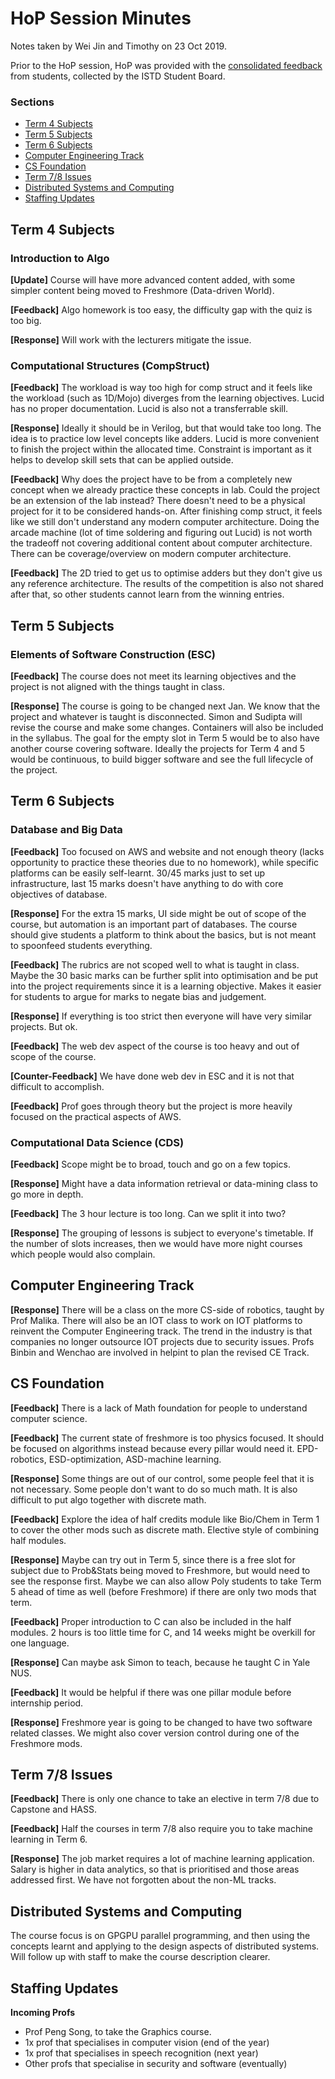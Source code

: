 # HoP Session Minutes

Notes taken by Wei Jin and Timothy on 23 Oct 2019.

Prior to the HoP session, HoP was provided with the [consolidated feedback](https://docs.google.com/document/d/1WOLi3NNMAEV23Nc1LTXH2TBffuIsAZ8jFG56xFD2sAs/edit) from students, collected by the ISTD Student Board.

### Sections

* [Term 4 Subjects](#term-4-subjects)
* [Term 5 Subjects](#term-5-subjects)
* [Term 6 Subjects](#term-6-subjects)
* [Computer Engineering Track](#computer-engineering-track)
* [CS Foundation](#cs-foundation)
* [Term 7/8 Issues](#term-78-issues)
* [Distributed Systems and Computing](#distributed-systems-and-computing)
* [Staffing Updates](#staffing-updates)

## Term 4 Subjects

### Introduction to Algo 

**[Update]** Course will have more advanced content added, with some simpler content being moved to Freshmore (Data-driven World).

**[Feedback]** Algo homework is too easy, the difficulty gap with the quiz is too big. 

**[Response]** Will work with the lecturers mitigate the issue.

### Computational Structures (CompStruct)

**[Feedback]** The workload is way too high for comp struct and it feels like the workload (such as 1D/Mojo) diverges from the learning objectives. Lucid has no proper documentation. Lucid is also not a transferrable skill.

**[Response]** Ideally it should be in Verilog, but that would take too long. The idea is to practice low level concepts like adders. Lucid is more convenient to finish the project within the allocated time. Constraint is important as it helps to develop skill sets that can be applied outside. 

**[Feedback]** Why does the project have to be from a completely new concept when we already practice these concepts in lab. Could the project be an extension of the lab instead? There doesn't need to be a physical project for it to be considered hands-on. After finishing comp struct, it feels like we still don't understand any modern computer architecture. Doing the arcade machine (lot of time soldering and figuring out Lucid) is not worth the tradeoff not covering additional content about computer architecture. There can be coverage/overview on modern computer architecture. 

**[Feedback]** The 2D tried to get us to optimise adders but they don't give us any reference architecture. The results of the competition is also not shared after that, so other students cannot learn from the winning entries.

## Term 5 Subjects

### Elements of Software Construction (ESC)

**[Feedback]** The course does not meet its learning objectives and the project is not aligned with the things taught in class.

**[Response]** The course is going to be changed next Jan. We know that the project and whatever is taught is disconnected. Simon and Sudipta will revise the course and make some changes. Containers will also be included in the syllabus. The goal for the empty slot in Term 5 would be to also have another course covering software. Ideally the projects for Term 4 and 5 would be continuous, to build bigger software and see the full lifecycle of the project.

## Term 6 Subjects

### Database and Big Data

**[Feedback]** Too focused on AWS and website and not enough theory (lacks opportunity to practice these theories due to no homework), while specific platforms can be easily self-learnt. 30/45 marks just to set up infrastructure, last 15 marks doesn't have anything to do with core objectives of database.

**[Response]** For the extra 15 marks, UI side might be out of scope of the course, but automation is an important part of databases. The course should give students a platform to think about the basics, but is not meant to spoonfeed students everything.

**[Feedback]** The rubrics are not scoped well to what is taught in class. Maybe the 30 basic marks can be further split into optimisation and be put into the project requirements since it is a learning objective. Makes it easier for students to argue for marks to negate bias and judgement.

**[Response]** If everything is too strict then everyone will have very similar projects. But ok.

**[Feedback]** The web dev aspect of the course is too heavy and out of scope of the course.

**[Counter-Feedback]** We have done web dev in ESC and it is not that difficult to accomplish.

**[Feedback]** Prof goes through theory but the project is more heavily focused on the practical aspects of AWS.

### Computational Data Science (CDS)

**[Feedback]** Scope might be to broad, touch and go on a few topics.

**[Response]** Might have a data information retrieval or data-mining class to go more in depth. 

**[Feedback]** The 3 hour lecture is too long. Can we split it into two?

**[Response]** The grouping of lessons is subject to everyone's timetable. If the number of slots increases, then we would have more night courses which people would also complain.

## Computer Engineering Track

**[Response]** There will be a class on the more CS-side of robotics, taught by Prof Malika. There will also be an IOT class to work on IOT platforms to reinvent the Computer Engineering track. The trend in the industry is that companies no longer outsource IOT projects due to security issues. Profs Binbin and Wenchao are involved in helpint to plan the revised CE Track.

## CS Foundation

**[Feedback]** There is a lack of Math foundation for people to understand computer science.

**[Feedback]** The current state of freshmore is too physics focused. It should be focused on algorithms instead because every pillar would need it. EPD-robotics, ESD-optimization, ASD-machine learning.

**[Response]** Some things are out of our control, some people feel that it is not necessary. Some people don't want to do so much math. It is also difficult to put algo together with discrete math.

**[Feedback]** Explore the idea of half credits module like Bio/Chem in Term 1 to cover the other mods such as discrete math. Elective style of combining half modules.

**[Response]** Maybe can try out in Term 5, since there is a free slot for subject due to Prob&Stats being moved to Freshmore, but would need to see the response first. Maybe we can also allow Poly students to take Term 5 ahead of time as well (before Freshmore) if there are only two mods that term. 

**[Feedback]** Proper introduction to C can also be included in the half modules. 2 hours is too little time for C, and 14 weeks might be overkill for one language.

**[Response]** Can maybe ask Simon to teach, because he taught C in Yale NUS.

**[Feedback]** It would be helpful if there was one pillar module before internship period.

**[Response]** Freshmore year is going to be changed to have two software related classes. We might also cover version control during one of the Freshmore mods.

## Term 7/8 Issues

**[Feedback]** There is only one chance to take an elective in term 7/8 due to Capstone and HASS. 

**[Feedback]** Half the courses in term 7/8 also require you to take machine learning in Term 6.

**[Response]** The job market requires a lot of machine learning application. Salary is higher in data analytics, so that is prioritised and those areas addressed first. We have not forgotten about the non-ML tracks.

## Distributed Systems and Computing

The course focus is on GPGPU parallel programming, and then using the concepts learnt and applying to the design aspects of distributed systems. Will follow up with staff to make the course description clearer.

## Staffing Updates

**Incoming Profs**

* Prof Peng Song, to take the Graphics course.
* 1x prof that specialises in computer vision (end of the year)
* 1x prof that specialises in speech recognition (next year)
* Other profs that specialise in security and software (eventually)

